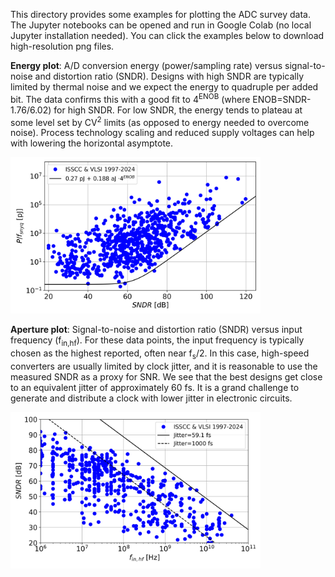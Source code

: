 This directory provides some examples for plotting the ADC survey data. The Jupyter notebooks can be opened and run in Google Colab (no local Jupyter installation needed). You can click the examples below to download high-resolution png files.

**Energy plot**: A/D conversion energy (power/sampling rate) versus signal-to-noise and distortion ratio (SNDR). Designs with high SNDR are typically limited by thermal noise and we expect the energy to quadruple per added bit. The data confirms this with a good fit to 4<sup>ENOB</sup> (where ENOB=SNDR-1.76/6.02) for high SNDR. For low SNDR, the energy tends to plateau at some level set by CV<sup>2</sup> limits (as opposed to energy needed to overcome noise). Process technology scaling and reduced supply voltages can help with lowering the horizontal asymptote.

<img src="energy_plot.png" width="400" />

**Aperture plot**: Signal-to-noise and distortion ratio (SNDR) versus input frequency (f<sub>in,hf</sub>). For these data points, the input frequency is typically chosen as the highest reported, often near f<sub>s</sub>/2. In this case, high-speed converters are usually limited by clock jitter, and it is reasonable to use the measured SNDR as a proxy for SNR. We see that the best designs get close to an equivalent jitter of approximately 60 fs. It is a grand challenge to generate and distribute a clock with lower jitter in electronic circuits.

<img src="aperture_plot.png" width="400" /> 
